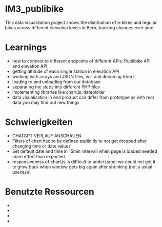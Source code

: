 # IM3_publibike
 This data visualization project shows the distribution of e-bikes and regular bikes across different elevation levels in Bern, tracking changes over time.
# Learnings
- how to connect to different endpoints of different APIs: Publibike API and elevation API
- getting altitude of each single station in elevation API
- working with arrays and JSON files, en- and decoding from it
- loading to and unloading from our database
- separating the steps into different PHP files
- implementing libraries like chart.js, datepicker
- data visualisation in end product can differ from prototype as with real data you may find out new things



# Schwierigkeiten
- CHATGPT VERLAUF ANSCHAUEN
- Filters of chart had to be defined explicitly to not get dropped after changing time or date values 
- Set default date and time in 15min intervall when page is loaded needed more effort than expected
- responsiveness of chart.js is difficult to understand: we could not get it to grow back when window gets big again after shrinking (not a usual usecase)


# Benutzte Ressourcen 
-
-
-
-
